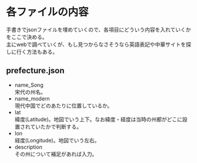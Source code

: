 # 各ファイルの内容
手書きでjsonファイルを埋めていくので、各項目にどういう内容を入れていくかをここで決める。    
主にwebで調べていくが、もし見つからなさそうなら英語表記や中華サイトを探しに行く方法もある。

## prefecture.json
- name_Song  
宋代の州名。    
- name_modern   
現代中国でどのあたりに位置しているか。  
- lat   
緯度(Latitude)。地図でいう上下。なお緯度・経度は当時の州都がどこに設置されていたかで判断する。    
- lon   
経度(Longitude)。地図でいう左右。   
- description   
その州について補足があれば入力。